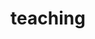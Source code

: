 ---
layout: page
permalink: /teaching/
title: teaching
description: teaching
nav: true
nav_order: 6
horizontal: true
---